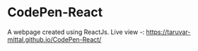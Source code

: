 # CodePen-React

A webpage created using ReactJs.
Live view -:
https://taruvar-mittal.github.io/CodePen-React/
